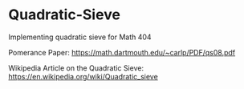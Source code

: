 # Quadratic-Sieve
Implementing quadratic sieve for Math 404

Pomerance Paper: https://math.dartmouth.edu/~carlp/PDF/qs08.pdf

Wikipedia Article on the Quadratic Sieve: https://en.wikipedia.org/wiki/Quadratic_sieve
